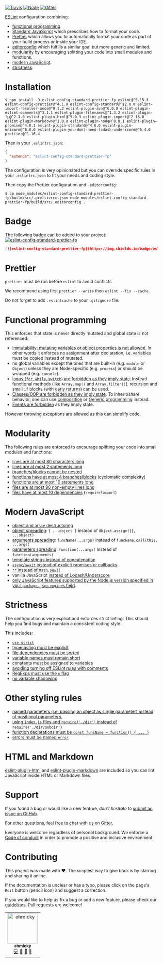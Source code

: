 [![Travis](https://img.shields.io/badge/cross-platform-4cc61e.svg?logo=travis)](https://travis-ci.org/ehmicky/eslint-config-standard-prettier-fp) [![Node](https://img.shields.io/node/v/eslint-config-standard-prettier-fp.svg?logo=node.js)](https://www.npmjs.com/package/eslint-config-standard-prettier-fp) [![Gitter](https://img.shields.io/gitter/room/ehmicky/eslint-config-standard-prettier-fp.svg?logo=gitter)](https://gitter.im/ehmicky/eslint-config-standard-prettier-fp)

[ESLint](https://eslint.org/) configuration combining:

- [functional programming](#functional-programming).
- [Standard JavaScript](https://standardjs.com/) which prescribes how to
  format your code.
- [Prettier](https://prettier.io/) which allows you to automatically format
  your code as part of your build process or inside your IDE.
- [editorconfig](https://editorconfig.org/) which fulfills a similar goal but
  more generic and limited.
- [modularity](#modularity) by encouraging splitting your code into small
  modules and functions.
- [modern JavaScript](#modern-javascript).
- [strictness](#stricness).

# Installation

```
$ npm install -D eslint-config-standard-prettier-fp eslint@^5.15.3 eslint-config-prettier@^4.1.0 eslint-config-standard@^12.0.0 eslint-import-resolver-node@^0.3.2 eslint-plugin-ava@^6.0.0 eslint-plugin-eslint-comments@^3.1.1 eslint-plugin-filenames@^1.3.2 eslint-plugin-fp@^2.3.0 eslint-plugin-html@^5.0.3 eslint-plugin-import@^2.16.0 eslint-plugin-markdown@^1.0.0 eslint-plugin-node@^8.0.1 eslint-plugin-promise@^4.0.1 eslint-plugin-standard@^4.0.0 eslint-plugin-unicorn@^8.0.0 eslint-plugin-you-dont-need-lodash-underscore@^6.4.0 prettier@^1.16.4
```

Then in your `.eslintrc.json`:

```json
{
  "extends": "eslint-config-standard-prettier-fp"
}
```

The configuration is very opinionated but you can override specific rules in
your `.eslintrc.json` to fit your needs and coding style.

Then copy the Prettier configuration and `.editorconfig`:

```shell
$ cp node_modules/eslint-config-standard-prettier-fp/build/src/.prettierrc.json node_modules/eslint-config-standard-prettier-fp/build/src/.editorconfig .
```

# Badge

The following badge can be added to your project: [![eslint-config-standard-prettier-fp](https://img.shields.io/badge/eslint-config--standard--prettier--fp-4cc61e.svg?logo=eslint&logoColor=white)](https://github.com/ehmicky/eslint-config-standard-prettier-fp)

```markdown
[![eslint-config-standard-prettier-fp](https://img.shields.io/badge/eslint-config--standard--prettier--fp-4cc61e.svg?logo=eslint&logoColor=white)](https://github.com/ehmicky/eslint-config-standard-prettier-fp)
```

# Prettier

`prettier` must be run before `eslint` to avoid conflicts.

We recommend using first `prettier --write` then `eslint --fix --cache`.

Do not forget to add `.eslintcache` to your `.gitignore` file.

# Functional programming

This enforces that state is never directly mutated and global state is not
referenced:

- [immutability: mutating variables or object properties is not allowed](https://github.com/jfmengels/eslint-plugin-fp/blob/master/docs/rules/no-mutation.md).
  In other words it enforces no assignment after declaration, i.e. variables
  must be copied instead of mutated.
- no global variables except the ones that are built-in (e.g. `module` or
  `Object`) unless they are Node-specific (e.g. `process`) or should be wrapped
  (e.g. `console`).
- [loops (`for`, `while`, `switch`) are forbidden as they imply state](https://github.com/jfmengels/eslint-plugin-fp/blob/master/docs/rules/no-loops.md).
  Instead functional methods (like `Array.map()` and `Array.filter()`),
  recursion and small `if` blocks (with
  [early returns](https://eslint.org/docs/rules/no-else-return)) can be used.
- [Classes/OOP are forbidden as they imply state](https://github.com/jfmengels/eslint-plugin-fp/blob/master/docs/rules/no-class.md).
  To inherit/share behavior, one can use
  [composition](https://en.wikipedia.org/wiki/Composition_over_inheritance)
  or [Generic programming](https://en.wikipedia.org/wiki/Generic_programming)
  instead.
- [Events are forbidden](https://github.com/jfmengels/eslint-plugin-fp/blob/master/docs/rules/no-events.md)
  as they imply state.

However throwing exceptions are allowed as this can simplify code.

# Modularity

The following rules are enforced to encourage splitting your code into small
modules and functions:

- [lines are at most 80 characters long](https://eslint.org/docs/rules/max-len)
- [lines are at most 2 statements long](https://eslint.org/docs/rules/max-statements-per-line)
- [branches/blocks cannot be nested](https://eslint.org/docs/rules/max-depth)
- [functions have at most 4 branches/blocks](https://eslint.org/docs/rules/complexity)
  (cyclomatic complexity)
- [functions are at most 10 statements long](https://eslint.org/docs/rules/max-statements)
- [files are at most 90 non-empty lines long](https://eslint.org/docs/rules/max-lines)
- [files have at most 10 dependencies](https://github.com/benmosher/eslint-plugin-import/blob/master/docs/rules/max-dependencies.md)
  (`require`/`import`)

# Modern JavaScript

- [object and array destructuring](https://eslint.org/docs/rules/prefer-destructuring)
- [object spreading](https://eslint.org/docs/rules/prefer-object-spread):
  `{ ...object }` instead of `Object.assign({}, ...object)`
- [arguments spreading](https://eslint.org/docs/rules/prefer-spread):
  `funcName(...args)` instead of
  `funcName.call(this, ...args)`
- [parameters spreading](https://eslint.org/docs/rules/prefer-rest-params):
  `function(...args)` instead of `function(arguments)`
- [template strings instead of concatenation](https://eslint.org/docs/rules/prefer-template)
- [`async`/`await` instead of explicit promises or callbacks](https://github.com/xjamundx/eslint-plugin-promise/blob/master/docs/rules/prefer-await-to-then.md).
- [`**` instead of `Math.pow()`](https://github.com/sindresorhus/eslint-plugin-unicorn/blob/master/docs/rules/prefer-exponentiation-operator.md)
- vanilla JavaScript
  [instead of Lodash/Underscore](https://github.com/you-dont-need/You-Dont-Need-Lodash-Underscore)
- [only JavaScript features supported by the Node.js version specified in your
  `package.json` `engines` field](https://github.com/mysticatea/eslint-plugin-node/blob/master/docs/rules/no-unsupported-features.md).

# Strictness

The configuration is very explicit and enforces strict linting. This should
help you find bugs and maintain a consistent coding style.

This includes:

- [`use strict`](https://eslint.org/docs/rules/strict)
- [typecasting must be explicit](https://eslint.org/docs/rules/no-implicit-coercion)
- [file dependencies must be sorted](https://github.com/benmosher/eslint-plugin-import/blob/master/docs/rules/order.md)
- [variable names must remain short](https://eslint.org/docs/rules/id-length)
- [constants must be assigned to variables](https://eslint.org/docs/rules/no-magic-numbers)
- [avoiding turning off ESLint rules with comments](https://github.com/mysticatea/eslint-plugin-eslint-comments)
- [RegExps must use the `u` flag](https://eslint.org/docs/rules/require-unicode-regexp)
- [no variable shadowing](https://eslint.org/docs/rules/no-shadow)

# Other styling rules

- [named parameters (i.e. passing an object as single parameter) instead of
  positional parameters.](https://eslint.org/docs/rules/max-params)
- [using `index.js` files and `require('./dir')` instead of
  `require('./dir/subdir')`](https://github.com/benmosher/eslint-plugin-import/blob/master/docs/rules/no-internal-modules.md)
- [function declarations must be `const funcName = function() { ... }`](https://eslint.org/docs/rules/func-style)
- [errors must be named `error`](https://github.com/sindresorhus/eslint-plugin-unicorn/blob/master/docs/rules/catch-error-name.md)

# HTML and Markdown

[eslint-plugin-html](https://github.com/BenoitZugmeyer/eslint-plugin-html) and
[eslint-plugin-markdown](https://github.com/eslint/eslint-plugin-markdown) are
included so you can lint JavaScript inside HTML or Markdown files.

# Support

If you found a bug or would like a new feature, _don't hesitate_ to
[submit an issue on GitHub](../../issues).

For other questions, feel free to
[chat with us on Gitter](https://gitter.im/ehmicky/eslint-config-standard-prettier-fp).

Everyone is welcome regardless of personal background. We enforce a
[Code of conduct](CODE_OF_CONDUCT.md) in order to promote a positive and
inclusive environment.

# Contributing

This project was made with ❤️. The simplest way to give back is by starring and
sharing it online.

If the documentation is unclear or has a typo, please click on the page's `Edit`
button (pencil icon) and suggest a correction.

If you would like to help us fix a bug or add a new feature, please check our
[guidelines](CONTRIBUTING.md). Pull requests are welcome!

<!-- Thanks goes to our wonderful contributors: -->

<!-- ALL-CONTRIBUTORS-LIST:START -->
<!-- prettier-ignore -->
<table><tr><td align="center"><a href="https://twitter.com/ehmicky"><img src="https://avatars2.githubusercontent.com/u/8136211?v=4" width="100px;" alt="ehmicky"/><br /><sub><b>ehmicky</b></sub></a><br /><a href="https://github.com/ehmicky/eslint-config-standard-prettier-fp/commits?author=ehmicky" title="Code">💻</a> <a href="#design-ehmicky" title="Design">🎨</a> <a href="#ideas-ehmicky" title="Ideas, Planning, & Feedback">🤔</a> <a href="https://github.com/ehmicky/eslint-config-standard-prettier-fp/commits?author=ehmicky" title="Documentation">📖</a></td></tr></table>

<!-- ALL-CONTRIBUTORS-LIST:END -->
